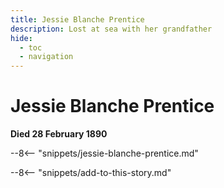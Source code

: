 ```yaml
---
title: Jessie Blanche Prentice
description: Lost at sea with her grandfather
hide:
  - toc
  - navigation 
---
```


# Jessie Blanche Prentice

**Died 28 February 1890**

--8<-- "snippets/jessie-blanche-prentice.md"

--8<-- "snippets/add-to-this-story.md"